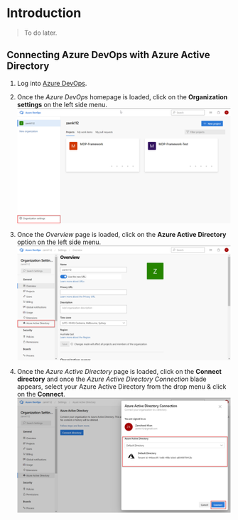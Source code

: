 # Introduction

> To do later.

## Connecting Azure DevOps with Azure Active Directory  

1. Log into [Azure DevOps](https://go.microsoft.com/fwlink/?LinkId=2014676&githubsi=true&clcid=0x409).
2. Once the *Azure DevOps* homepage is loaded, click on the **Organization settings** on the left side menu.  
   ![Azure DevOps - Organization settings](./images/Azure%20DevOps%20-%20Organization%20settings.png)  

3. Once the *Overview* page is loaded, click on the **Azure Active Directory** option on the left side menu.  
   ![Azure DevOps - Azure Active Directory](./images/Azure%20DevOps%20-%20Azure%20Active%20Directory.png)

4. Once the *Azure Active Directory* page is loaded, click on the **Connect directory** and once the *Azure Active Directory Connection* blade appears, select your Azure Active Directory from the drop menu & click on the **Connect**.  
   ![Azure Devops - Azure Active Directory Connect Directory](./images/Azure%20Devops%20-%20Azure%20Active%20Directory%20Connect%20Directory.png)